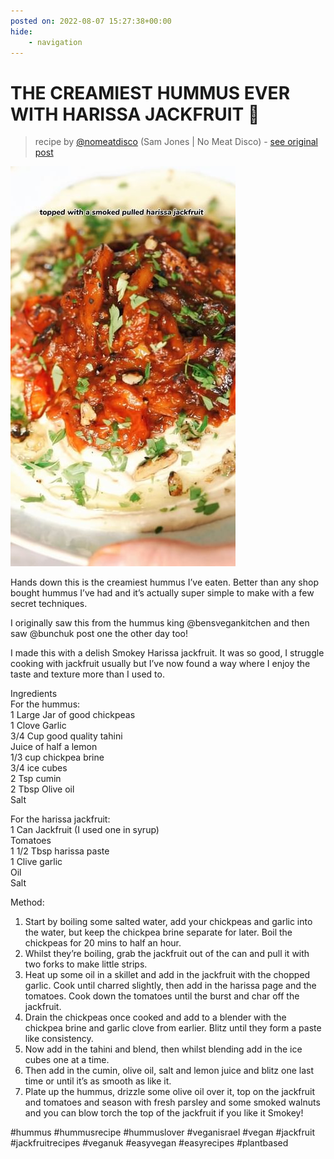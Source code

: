 ```yaml
---
posted on: 2022-08-07 15:27:38+00:00
hide:
    - navigation
---
```


# THE CREAMIEST HUMMUS EVER WITH HARISSA JACKFRUIT 🫘  

> recipe by [@nomeatdisco](https://www.instagram.com/nomeatdisco/) 
(Sam Jones | No Meat Disco) - [see original post](https://instagram.com/p/Cg9pcjSKTrC)

![](../img/nomeatdisco_07-08-2022_1508.png)

  
Hands down this is the creamiest hummus I’ve eaten. Better than any shop bought hummus I’ve had and it’s actually super simple to make with a few secret techniques.  
  
I originally saw this from the hummus king @bensvegankitchen and then saw @bunchuk post one the other day too!   
  
I made this with a delish Smokey Harissa jackfruit. It was so good, I struggle cooking with jackfruit usually but I’ve now found a way where I enjoy the taste and texture more than I used to.  
  
Ingredients  
For the hummus:  
1 Large Jar of good chickpeas  
1 Clove Garlic  
3/4 Cup good quality tahini   
Juice of half a lemon  
1/3 cup chickpea brine  
3/4 ice cubes  
2 Tsp cumin  
2 Tbsp Olive oil  
Salt  
  
For the harissa jackfruit:  
1 Can Jackfruit (I used one in syrup)  
Tomatoes  
1 1/2 Tbsp harissa paste  
1 Clive garlic  
Oil   
Salt  
  
Method:   
1. Start by boiling some salted water, add your chickpeas and garlic into the water, but keep the chickpea brine separate for later. Boil the chickpeas for 20 mins to half an hour.  
2. Whilst they’re boiling, grab the jackfruit out of the can and pull it with two forks to make little strips.  
3. Heat up some oil in a skillet and add in the jackfruit with the chopped garlic. Cook until charred slightly, then add in the harissa page and the tomatoes. Cook down the tomatoes until the burst and char off the jackfruit.  
4. Drain the chickpeas once cooked and add to a blender with the chickpea brine and garlic clove from earlier. Blitz until they form a paste like consistency.  
5. Now add in the tahini and blend, then whilst blending add in the ice cubes one at a time.  
6. Then add in the cumin, olive oil, salt and lemon juice and blitz one last time or until it’s as smooth as like it.  
7. Plate up the hummus, drizzle some olive oil over it, top on the jackfruit and tomatoes and season with fresh parsley and some smoked walnuts and you can blow torch the top of the jackfruit if you like it Smokey!   
  
\#hummus \#hummusrecipe \#hummuslover \#veganisrael \#vegan \#jackfruit \#jackfruitrecipes \#veganuk \#easyvegan \#easyrecipes \#plantbased   